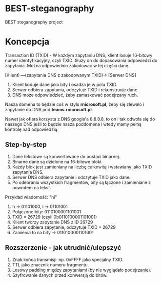 # BEST-steganography
BEST steganography project

# Koncepcja
Transaction ID (TXID) - W każdym zapytaniu DNS, klient losuje 16-bitowy numer identyfikacyjny, czyli TXID. Służy on do dopasowania odpowiedzi do zapytania. Można odpowiednio zakodować w tej części dane.

[Klient] —(zapytanie DNS z zakodowanym TXID)→ [Serwer DNS]


1. Klient koduje dane jako bity i osadza je w polu TXID.
2. Serwer odbiera zapytania, odczytuje TXID i rekonstruuje dane.
3. DNS może odpowiedzieć, żeby zamaskować podejrzany ruch.

Nasza domena to będzie coś w stylu **rnicrosoft.pl**, żeby się zlewało i zapytanie do DNS pod **teams.rnicrosoft.pl**

Nawet jak ofiara korzysta z DNS google'a 8.8.8.8, to on i tak odwoła się do naszego DNS jeśli to będzie nasza poddomena i wtedy mamy pełną kontrolę nad odpowiedzią.

## Step-by-step
1. Dane tekstowe są konwertowane do postaci binarnej.
2. Binarne dane są dzielone na 16-bitowe bloki.
3. Każdy blok jest zamieniany na liczbę całkowitą i wstawiany jako TXID zapytania DNS.
4. Serwer DNS odbiera zapytanie i odczytuje TXID jako dane.
5. Po odebraniu wszystkich fragmentów, bity są łączone i zamieniane z powrotem na tekst.

Przykład wiadomość: "hi"

1. h → 01101000, i → 01101001
2. Połączone bity: 0110100001101001
3. TXID = 26729 (czyli 0b0110100001101001)
4. Klient tworzy zapytanie DNS z ID 26729
5. Serwer odbiera zapytanie, odczytuje TXID = 26729
6. Zamienia to na bity → 0110100001101001


## Rozszerzenie - jak utrudnić/ulepszyć
1. Znak końca transmisji: np. 0xFFFF jako specjalny TXID.
2. TTL jako znacznik numeru fragmentu.
3. Losowy padding między zapytaniami (by nie wyglądało podejrzanie).
4. Szyfrowanie danych przed konwersją do bitów.